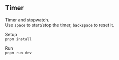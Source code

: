 ## Timer

Timer and stopwatch.  
Use `space` to start/stop the timer, `backspace` to reset it.

Setup  
`pnpm install`

Run  
`pnpm run dev`
